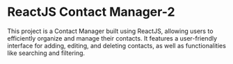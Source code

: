 # ReactJS Contact Manager-2
 This project is a Contact Manager built using ReactJS, allowing users to efficiently organize and manage their contacts. It features a user-friendly interface for adding, editing, and deleting contacts, as well as functionalities like searching and filtering. 
